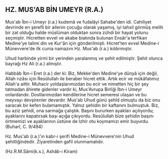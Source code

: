 ## HZ. MUS'AB BİN UMEYR (R.A.)

Mus'ab İbn-i Umeyr (r.a.) kudemâ ve fudalâyi Sahabe'den idi. Cahiliyet devrinde en şerefli bir ailenin ço­cuğu olarak yaşamış, iyi tahsil görmüş melih bir zat ol­duğu halde müslüman olduktan sonra zühdi bir hayat yolunu seçmiştir. Hicretten evvel ve akabe biatında bu­lunan Ensâr'a terfikan Medine'ye talimi din ve Kur'ân için gönderilmişti. Hicret'ten evvel Medine-i Münevvere'de ilk cuma namazını Hz. Mus'ab (r.a.) kıldırmıştır.

Uhud harbinde yirmi bir yerinden yaralanmış ve şe­hit edilmiştir. Şehit olunca bayrağı Hz Ali (r.a.) almış­tır.

Habbâb İbn-i Eret (r.a.) der ki: Biz, Mekke'den Medi­ne'ye dünyâ için değil, Allah rızâsı için Resûlullah ile beraber hicret ettik. Artık ecir ve mükâfatımız Allah'a aittir. Muhacir yoldaşlarımızdan bu ecir ve nimetten hiç bir şey tatmadan âhirete gidenler vardır ki, Mus'Avrupa Birliği İbn-i Umeyr onlardandır. Dostlarımızdan kendilerine hicret semeresi ulaşan ve bu meyvayı devşirenler devardır. Mus'ab Uhud günü şehîd olmuştu da biz onu saracak bir kefen bulamamıştık. Yalnız şehidin bir kaf­tanını bulmuştuk. Biz, bu aziz şehidi, ona sarmağa ça­lıştık. Başını bururken ayakları açılıyordu; ayaklarını kapatırsak başı açığa çıkıyordu. Resûlullah bize şehidin başını örtmemizi ve ayaklarının üstüne de Izhir otu koymamızı emir buyurdu. (Buharî, C. 9/494)

Hz. Mus'ab (r.a.)'ın kabr-i şerifi Medine-i Münevvere'nin Uhud şehitliğindedir. Ziyaretinden gafil olunmamalıdır.

(Hz.R.M.Sâmi(k.s.), Ashâb-ı Kiram)
